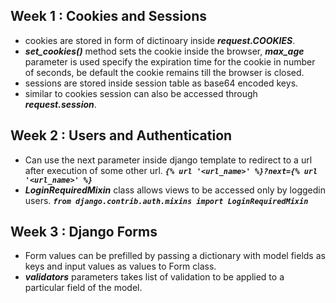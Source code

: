 ## Week 1 : Cookies and Sessions

- cookies are stored in form of dictinoary inside ***request.COOKIES***.
- ***set_cookies()*** method sets the cookie inside the browser, ***max_age*** parameter is used specify the expiration time for the cookie in number of seconds, be default the cookie remains till the browser is closed.
- sessions are stored inside session table as base64 encoded keys.
- similar to cookies session can also be accessed through ***request.session***.

## Week 2 : Users and Authentication

- Can use the next parameter inside django template to redirect to a url after execution of some other url.
***```{% url '<url_name>' %}?next={% url '<url_name>' %}```***
- ***LoginRequiredMixin*** class allows views to be accessed only by loggedin users.
***`from django.contrib.auth.mixins import LoginRequiredMixin`*** 

## Week 3 : Django Forms

- Form values can be prefilled by passing a dictionary with model fields as keys and input values as values to Form class.
- ***validators*** parameters takes list of validation to be applied to a particular field of the model.
